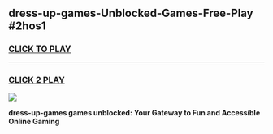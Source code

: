 
## dress-up-games-Unblocked-Games-Free-Play #2hos1
<h3>
<a href="https://us.freeplayer.one?title=dress-up-games&ref=9M">CLICK TO PLAY</a></h3>
<hr>

<h3>
<a href="https://us.freeplayer.one?title=dress-up-games&ref=9M">CLICK 2 PLAY</a>
  
</h3>

<a href="https://us.freeplayer.one?title=dress-up-games&ref=9M"><img src="https://clearcache.store/games.png"></a>


**dress-up-games games unblocked: Your Gateway to Fun and Accessible Online Gaming**
